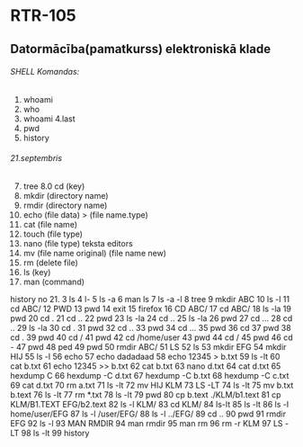 # RTR-105 
## Datormācība(pamatkurss) elektroniskā klade



###### SHELL Komandas:
1. whoami
2. who
3. whoami
4.last
5. pwd
6. history
###### 21.septembris
7. tree
8.0 cd (key)
8. mkdir (directory name)
9. rmdir (directory name)
10. echo (file data) > (file name.type)
11. cat (file name)
12. touch (file type)
13. nano (file type) teksta editors
14. mv (file name original) (file name new)
15. rm (delete file)
16. ls (key)
17. man (command)












history no 21.  3  ls
    4  l-
    5  ls -a
    6  man ls
    7  ls -a -l
    8  tree
    9  mkdir ABC
   10  ls -l
   11  cd ABC/
   12  PWD
   13  pwd
   14  exit
   15  firefox
   16  CD ABC/
   17  cd ABC/
   18  ls -la
   19  pwd
   20  cd .
   21  cd ..
   22  pwd
   23  ls -la
   24  cd ..
   25  ls -la
   26  pwd
   27  cd ...
   28  cd ..
   29  ls -la
   30  cd .
   31  pwd
   32  cd ..
   33  pwd
   34  cd ...
   35  pwd
   36  cd
   37  pwd
   38  cd .
   39  pwd
   40  cd /
   41  pwd
   42  cd /home/user
   43  pwd
   44  cd /
   45  pwd
   46  cd -
   47  pwd
   48  ped
   49  pwd
   50  rmdir ABC/
   51  LS
   52  ls
   53  mkdir EFG
   54  mkdir HIJ
   55  ls -l 
   56  echo
   57  echo dadadaad
   58  echo 12345 > b.txt
   59  ls -lt
   60  cat b.txt
   61  echo 12345 >> b.txt
   62  cat b.txt
   63  nano d.txt
   64  cat d.txt
   65  hexdump C
   66  hexdump -C d.txt
   67  hexdump -C b.txt
   68  hexdump -C c.txt
   69  cat d.txt
   70  rm a.txt
   71  ls -lt
   72  mv HIJ KLM 
   73  LS -LT
   74  ls -lt
   75  mv b.txt b.text
   76  ls -lt
   77  rm *.txt
   78  ls -lt
   79  pwd
   80  cp b.text ./KLM/b1.text 
   81  cp KLM/B1.TEXT EFG/b2.text
   82  ls -l KLM/
   83  cd KLM/
   84  ls-lt
   85  ls -lt
   86  ls -l home/user/EFG
   87  ls -l /user/EFG/
   88  ls -l ../EFG/
   89  cd ..
   90  pwd
   91  rmdir EFG
   92  ls -l
   93  MAN RMDIR
   94  man rmdir
   95  man rm 
   96  rm -r KLM
   97  LS -LT
   98  ls -lt
   99  history

